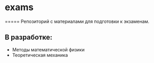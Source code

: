 # exams
=====
Репозиторий с материалами для подготовки к экзаменам.

## В разработке:
* Методы математической физики
* Теоретическая механика
